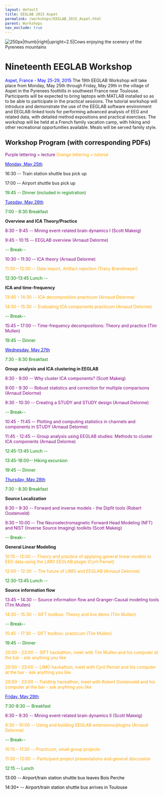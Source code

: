 ```yaml
---
layout: default
title: EEGLAB 2015 Aspet
permalink: /workshops/EEGLAB_2015_Aspet.html
parent: Workshops
nav_exclude: true
---
```


![250px\|thumb\|right\|upright=2.5\|Cows enjoying the scenery of the
Pyrenees mountains](/assets/images/Cow-breeds.jpg)

Nineteenth EEGLAB Workshop
==========================

<span style="color: blue">Aspet, France - May 25-29, 2015</span>
The 19th EEGLAB Workshop will take place from Monday, May 25th through
Friday, May 29th in the village of Aspet in the Pyrenees foothills in
southwest France near Toulouse. Participants will be expected to bring
laptops with MATLAB installed so as to be able to participate in the
practical sessions. The tutorial workshop will introduce and demonstrate
the use of the EEGLAB software environment and EEGLAB-linked tools for
performing advanced analysis of EEG and related data, with detailed
method expositions and practical exercises. The workshop will be held at
a French family vacation camp, with hiking and other recreational
opportunities available. Meals will be served family style.



Workshop Program (with corresponding PDFs)
------------------------------------------

<span style="color: purple">Purple lettering = lecture</span>
<span style="color: orange">Orange lettering = tutorial</span>

<u><span style="color: blue">Monday, May 25th</span></u>


16:30 -- Train station shuttle bus pick up

17:00 -- Airport shuttle bus pick up

<span style="color: green">19:45 -- Dinner (included in registration)</span>

<u><span style="color: blue">Tuesday, May 26th</span></u>


<span style="color: green">7:00 - 8:30 Breakfast</span>

<!-- -->


**Overview and ICA Theory/Practice**


<span style="color: purple">8:30 – 9:45 -- Mining event-related brain dynamics I (Scott Makeig)</span>

<span style="color: purple">9:45 – 10:15 -- EEGLAB overview (Arnaud Delorme)</span>


<span style="color: green">-- Break--</span>

<span style="color: purple">10:30 – 11:30 -- ICA theory (Arnaud Delorme)</span>

<span style="color: orange">11:30 – 12:30 -- Data import, Artifact rejection (Tracy Brandmeyer)</span>

<!-- -->


<span style="color: green">12:30-13:45 Lunch --</span>

<!-- -->


**ICA and time-frequency**


<span style="color: orange">13:45 – 14:30 -- ICA decomposition practicum (Arnaud Delorme)</span>

<span style="color: orange">14:30 – 15:30 -- Evaluating ICA components practicum (Arnaud Delorme)</span>


<span style="color: green">-- Break--</span>

<span style="color: purple">15:45 – 17:00 -- Time-frequency decompositions: Theory and practice (Tim Mullen)</span>

<!-- -->


<span style="color: green">19:45 -- Dinner</span>

<u><span style="color: blue">Wednesday, May 27th</span></u>


<span style="color: green">7:30 - 8:30 Breakfast</span>

<!-- -->


**Group analysis and ICA clustering in EEGLAB**


<span style="color: purple">8:30 - 9:00 -- Why cluster ICA components? (Scott Makeig)</span>

<span style="color: purple">9:00 - 9:30 -- Robust statistics and correction for multiple comparisons (Arnaud Delorme)</span>

<span style="color: purple">9:30 - 10:30 -- Creating a STUDY and STUDY design (Arnaud Delorme)</span>


<span style="color: green">-- Break--</span>

<!-- -->



<span style="color: purple">10:45 - 11:45 -- Plotting and computing statistics in channels and components in STUDY (Arnaud Delorme)</span>

<span style="color: purple">11:45 - 12:45 -- Group analysis using EEGLAB studies: Methods to cluster ICA components (Arnaud Delorme)</span>

<!-- -->


<span style="color: green">12:45-13:45 Lunch --</span>

<!-- -->


<span style="color: green">13:45-18:00-- Hiking excursion</span>

<!-- -->


<span style="color: green">19:45 -- Dinner</span>

<u><span style="color: blue">Thursday, May 28th</span></u>


<span style="color: green">7:30 - 8:30 Breakfast</span>

<!-- -->


**Source Localization**


<span style="color: purple">8:30 – 9:30 -- Forward and inverse models - the Dipfit tools (Robert Oostenveld)</span>

<span style="color: purple">9:30 – 10:00 -- The Neuroelectromagnetic Forward Head Modeling (NFT) and NIST (Inverse Source Imaging) toolkits (Scott Makeig)</span>

<!-- -->



<span style="color: green">-- Break--</span>

<!-- -->


**General Linear Modeling**


<span style="color: orange">10:15 – 12:00 -- Theory and practice of applying general linear models to EEG data using the LIMO EEGLAB plugin (Cyril Pernet)</span>

<span style="color: orange">12:00 – 12:30 -- The future of LIMO and EEGLAB (Arnaud Delorme)</span>

<!-- -->


<span style="color: green">12:30-13:45 Lunch --</span>

<!-- -->


**Source information flow**


<span style="color: purple">13:45 – 14:30 -- Source information flow and Granger-Causal modeling tools (Tim Mullen)</span>

<span style="color: orange">14:30 – 15:30 -- SIFT toolbox: Theory and live demo (Tim Mullen)</span>


<span style="color: green">-- Break--</span>

<span style="color: orange">15:45 – 17:30 -- SIFT toolbox: practicum (Tim Mullen)</span>

<!-- -->


<span style="color: green">19:45 -- Dinner </span>

<!-- -->



<span style="color: orange">20:00 - 23:00 -- SIFT hackathon, meet with Tim Mullen and his computer at the bar - ask anything you like </span>

<!-- -->



<span style="color: orange">20:00 - 23:00 -- LIMO hackathon, meet with Cyril Pernet and his computer at the bar - ask anything you like </span>

<!-- -->



<span style="color: orange">20:00 - 23:00 -- Fieldtrip hackathon, meet with Robert Oostenveld and his computer at the bar - ask anything you like </span>

<u><span style="color: blue">Friday, May 29th</span></u>


<span style="color: green">7:30-8:30 -- Breakfast</span>

<!-- -->



<span style="color: purple">8:30 – 9:30 -- Mining event-related brain dynamics II (Scott Makeig)</span>

<span style="color: orange">9:30 – 10:00 -- Using and building EEGLAB extensions/plugins (Arnaud Delorme)</span>

<!-- -->



<span style="color: green">-- Break--</span>

<!-- -->



<span style="color: orange">10:15 – 11:30 -- Practicum, small group projects</span>

<span style="color: orange">11:30 – 12:00 -- Participant project presentations and general discussion</span>

<!-- -->


<span style="color: green">12:15 -- Lunch</span>

<!-- -->


<span style="color: black">13:00 -- Airport/train station shuttle bus leaves Bois Perche</span>

<span style="color: black">14:30+ -- Airport/train station shuttle bus arrives in Toulouse</span>

